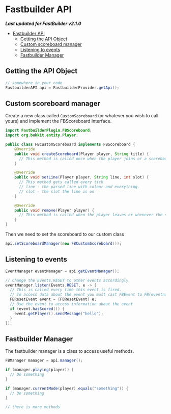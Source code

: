 # Fastbuilder API

***Last updated for FastBuilder v2.1.0***

- [Fastbuilder API](#fastbuilder-api)
  - [Getting the API Object](#getting-the-api-object)
  - [Custom scoreboard manager](#custom-scoreboard-manager)
  - [Listening to events](#listening-to-events)
  - [Fastbuilder Manager](#fastbuilder-manager)

## Getting the API Object

```java
// somewhere in your code
FastbuilderAPI api = FastbuilderProvider.getApi();
```

## Custom scoreboard manager

Create a new class called `CustomScoreboard` (or whatever you wish to call yours) and implement the FBScoreboard interface.
```java
import FastbuilderPlugin.FBScoreboard;
import org.bukkit.entity.Player;

public class FBCustomScoreboard implements FBScoreboard {
    @Override
    public void createScoreboard(Player player, String title) {
      // This method is called once when the player joins or a scoreboard needs to be made
    }

    @Override
    public void setLine(Player player, String line, int slot) {
      // This method gets called every tick
      // line - the parsed line with colour and everything.
      // slot - the slot the line is on
    }

    @Override
    public void remove(Player player) {
      // This method is called when the player leaves or whenever the scoreboard should be deleted
    }
}
```

Then we need to set the scoreboard to our custom class

```java
api.setScoreboardManager(new FBCustomScoreboard());
```

## Listening to events

```java
EventManager eventManager = api.getEventManager();

// Change the Events.RESET to other events accordingly
eventManager.listen(Events.RESET, e -> {
  // This is called every time this event is fired.
  // To access data about the event you must cast FBEvent to FB(eventname) so our will be like the following:
  FBResetEvent event = (FBResetEvent) e;
  // Use the event to access information about the event
  if (event.hasScored()) {
    event.getPlayer().sendMessage("hello");
  }
});
```

## Fastbuilder Manager

The fastbuilder manager is a class to access useful methods.

```java
FBManager manager = api.manager();

if (manager.playing(player)) {
  // Do something
}

if (manager.currentMode(player).equals("something")) {
  // Do something
}

// there is more methods
```